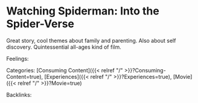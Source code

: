 # Watching Spiderman: Into the Spider-Verse

Great story, cool themes about family and parenting. Also about self discovery. Quintessential all-ages kind of film.

Feelings:

Categories: [Consuming Content]({{< relref "/" >}}?Consuming-Content=true),
[Experiences]({{< relref "/" >}}?Experiences=true),
[Movie]({{< relref "/" >}}?Movie=true)

Backlinks: 